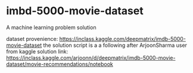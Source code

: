 # imbd-5000-movie-dataset
A machine learning problem solution

dataset provenience: https://inclass.kaggle.com/deepmatrix/imdb-5000-movie-dataset
the solution script is a a following after ArjoonSharma user from kaggle
solution link: https://inclass.kaggle.com/arjoonn/d/deepmatrix/imdb-5000-movie-dataset/movie-recommendations/notebook

